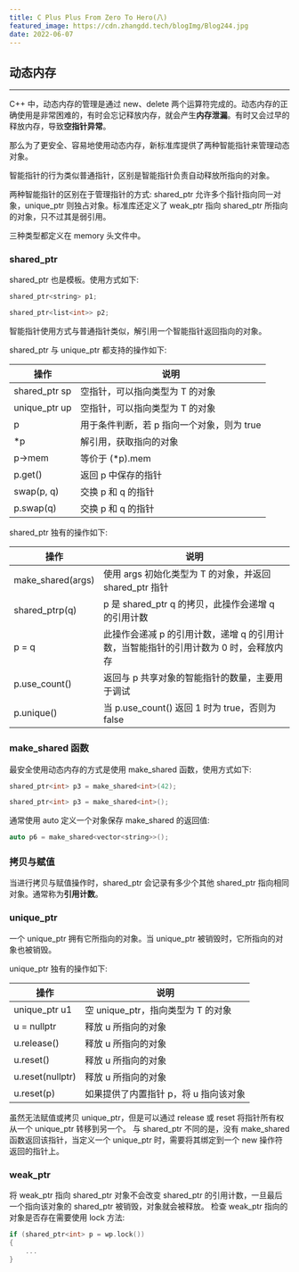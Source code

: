 ```yaml
---
title: C Plus Plus From Zero To Hero(八)
featured_image: https://cdn.zhangdd.tech/blogImg/Blog244.jpg
date: 2022-06-07
---
```


## 动态内存
***  
C++ 中，动态内存的管理是通过 new、delete 两个运算符完成的。动态内存的正确使用是非常困难的，有时会忘记释放内存，就会产生**内存泄漏**。有时又会过早的释放内存，导致**空指针异常**。

那么为了更安全、容易地使用动态内存，新标准库提供了两种智能指针来管理动态对象。

智能指针的行为类似普通指针，区别是智能指针负责自动释放所指向的对象。

两种智能指针的区别在于管理指针的方式: shared_ptr 允许多个指针指向同一对象，unique_ptr 则独占对象。标准库还定义了 weak_ptr 指向 shared_ptr 所指向的对象，只不过其是弱引用。

三种类型都定义在 memory 头文件中。

### shared_ptr
shared_ptr 也是模板。使用方式如下: 
``` cpp
shared_ptr<string> p1; 

shared_ptr<list<int>> p2;
```

智能指针使用方式与普通指针类似，解引用一个智能指针返回指向的对象。

shared_ptr 与 unique_ptr 都支持的操作如下: 

| 操作 | 说明 |
| -- | -- |
| shared_ptr<T> sp | 空指针，可以指向类型为 T 的对象 |
| unique_ptr<T> up | 空指针，可以指向类型为 T 的对象 |
| p | 用于条件判断，若 p 指向一个对象，则为 true |
| *p | 解引用，获取指向的对象 |
| p->mem | 等价于 (*p).mem |
| p.get() | 返回 p 中保存的指针 |
| swap(p, q) | 交换 p 和 q 的指针 |
| p.swap(q) | 交换 p 和 q 的指针 |

shared_ptr 独有的操作如下: 

| 操作 | 说明 |
| -- | -- |
| make_shared<T>(args) | 使用 args 初始化类型为 T 的对象，并返回 shared_ptr 指针 |
| shared_ptr<T>p(q) | p 是 shared_ptr q 的拷贝，此操作会递增 q 的引用计数 |
| p = q | 此操作会递减 p 的引用计数，递增 q 的引用计数，当智能指针的引用计数为 0 时，会释放内存 |
| p.use_count() | 返回与 p 共享对象的智能指针的数量，主要用于调试 |
| p.unique() | 当 p.use_count() 返回 1 时为 true，否则为 false |

### make_shared 函数
最安全使用动态内存的方式是使用 make_shared 函数，使用方式如下: 
``` cpp
shared_ptr<int> p3 = make_shared<int>(42);

shared_ptr<int> p3 = make_shared<int>();
```

通常使用 auto 定义一个对象保存 make_shared 的返回值: 
``` cpp
auto p6 = make_shared<vector<string>>();
```

### 拷贝与赋值
当进行拷贝与赋值操作时，shared_ptr 会记录有多少个其他 shared_ptr 指向相同对象。通常称为**引用计数**。

### unique_ptr
一个 unique_ptr 拥有它所指向的对象。当 unique_ptr 被销毁时，它所指向的对象也被销毁。

unique_ptr 独有的操作如下: 

| 操作 | 说明 |
| -- | -- |
| unique_ptr<T> u1 | 空 unique_ptr，指向类型为 T 的对象 |
| u = nullptr | 释放 u 所指向的对象 |
| u.release() | 释放 u 所指向的对象 |
| u.reset() | 释放 u 所指向的对象 |
| u.reset(nullptr) | 释放 u 所指向的对象 |
| u.reset(p) | 如果提供了内置指针 p，将 u 指向该对象 |

虽然无法赋值或拷贝 unique_ptr，但是可以通过 release 或 reset 将指针所有权从一个 unique_ptr 转移到另一个。
与 shared_ptr 不同的是，没有 make_shared 函数返回该指针，当定义一个 unique_ptr 时，需要将其绑定到一个 new 操作符返回的指针上。

### weak_ptr
将 weak_ptr 指向 shared_ptr 对象不会改变 shared_ptr 的引用计数，一旦最后一个指向该对象的 shared_ptr 被销毁，对象就会被释放。
检查 weak_ptr 指向的对象是否存在需要使用 lock 方法: 
``` cpp
if (shared_ptr<int> p = wp.lock())
{
    ...
}
```